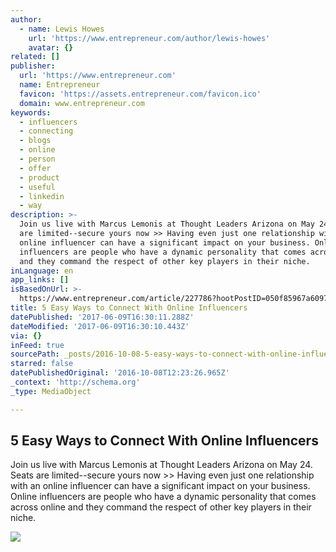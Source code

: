 ```yaml
---
author:
  - name: Lewis Howes
    url: 'https://www.entrepreneur.com/author/lewis-howes'
    avatar: {}
related: []
publisher:
  url: 'https://www.entrepreneur.com'
  name: Entrepreneur
  favicon: 'https://assets.entrepreneur.com/favicon.ico'
  domain: www.entrepreneur.com
keywords:
  - influencers
  - connecting
  - blogs
  - online
  - person
  - offer
  - product
  - useful
  - linkedin
  - way
description: >-
  Join us live with Marcus Lemonis at Thought Leaders Arizona on May 24. Seats
  are limited--secure yours now >> Having even just one relationship with an
  online influencer can have a significant impact on your business. Online
  influencers are people who have a dynamic personality that comes across online
  and they command the respect of other key players in their niche.
inLanguage: en
app_links: []
isBasedOnUrl: >-
  https://www.entrepreneur.com/article/227786?hootPostID=050f85967a609789f0d54f5689f6af0d
title: 5 Easy Ways to Connect With Online Influencers
datePublished: '2017-06-09T16:30:11.288Z'
dateModified: '2017-06-09T16:30:10.443Z'
via: {}
inFeed: true
sourcePath: _posts/2016-10-08-5-easy-ways-to-connect-with-online-influencers.md
starred: false
datePublishedOriginal: '2016-10-08T12:23:26.965Z'
_context: 'http://schema.org'
_type: MediaObject

---
```

<article style=""><h1>5 Easy Ways to Connect With Online Influencers</h1><p>Join us live with Marcus Lemonis at Thought Leaders Arizona on May 24. Seats are limited--secure yours now &gt;&gt; Having even just one relationship with an online influencer can have a significant impact on your business. Online influencers are people who have a dynamic personality that comes across online and they command the respect of other key players in their niche.</p><img src="https://assets.entrepreneur.com/content/3x2/1300/5-easy-ways-connect-online.jpg" /></article>